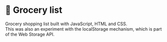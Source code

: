 # 📝 Grocery list 

Grocery shopping list built with JavaScript, HTML and CSS.<br>
This was also an experiment with the localStorage mechanism, which is part of the Web Storage API.
